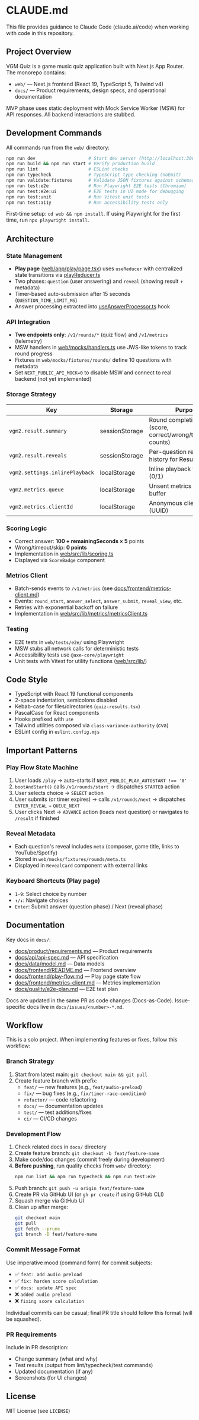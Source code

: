# CLAUDE.md

This file provides guidance to Claude Code (claude.ai/code) when working with code in this repository.

## Project Overview

VGM Quiz is a game music quiz application built with Next.js App Router. The monorepo contains:
- `web/` — Next.js frontend (React 19, TypeScript 5, Tailwind v4)
- `docs/` — Product requirements, design specs, and operational documentation

MVP phase uses static deployment with Mock Service Worker (MSW) for API responses. All backend interactions are stubbed.

## Development Commands

All commands run from the `web/` directory:

```bash
npm run dev                    # Start dev server (http://localhost:3000)
npm run build && npm run start # Verify production build
npm run lint                   # ESLint checks
npm run typecheck              # TypeScript type checking (noEmit)
npm run validate:fixtures      # Validate JSON fixtures against schemas
npm run test:e2e               # Run Playwright E2E tests (Chromium)
npm run test:e2e:ui            # E2E tests in UI mode for debugging
npm run test:unit              # Run Vitest unit tests
npm run test:a11y              # Run accessibility tests only
```

First-time setup: `cd web && npm install`. If using Playwright for the first time, run `npx playwright install`.

## Architecture

### State Management
- **Play page** ([web/app/play/page.tsx](web/app/play/page.tsx)) uses `useReducer` with centralized state transitions via [playReducer.ts](web/src/features/quiz/playReducer.ts)
- Two phases: `question` (user answering) and `reveal` (showing result + metadata)
- Timer-based auto-submission after 15 seconds (`QUESTION_TIME_LIMIT_MS`)
- Answer processing extracted into [useAnswerProcessor.ts](web/src/features/quiz/useAnswerProcessor.ts) hook

### API Integration
- **Two endpoints only**: `/v1/rounds/*` (quiz flow) and `/v1/metrics` (telemetry)
- MSW handlers in [web/mocks/handlers.ts](web/mocks/handlers.ts) use JWS-like tokens to track round progress
- Fixtures in `web/mocks/fixtures/rounds/` define 10 questions with metadata
- Set `NEXT_PUBLIC_API_MOCK=0` to disable MSW and connect to real backend (not yet implemented)

### Storage Strategy
| Key | Storage | Purpose |
|-----|---------|---------|
| `vgm2.result.summary` | sessionStorage | Round completion data (score, correct/wrong/timeout/skip counts) |
| `vgm2.result.reveals` | sessionStorage | Per-question reveal history for Result page |
| `vgm2.settings.inlinePlayback` | localStorage | Inline playback toggle (0/1) |
| `vgm2.metrics.queue` | localStorage | Unsent metrics events buffer |
| `vgm2.metrics.clientId` | localStorage | Anonymous client ID (UUID) |

### Scoring Logic
- Correct answer: **100 + remainingSeconds × 5** points
- Wrong/timeout/skip: **0 points**
- Implementation in [web/src/lib/scoring.ts](web/src/lib/scoring.ts)
- Displayed via `ScoreBadge` component

### Metrics Client
- Batch-sends events to `/v1/metrics` (see [docs/frontend/metrics-client.md](docs/frontend/metrics-client.md))
- Events: `round_start`, `answer_select`, `answer_submit`, `reveal_view`, etc.
- Retries with exponential backoff on failure
- Implementation in [web/src/lib/metrics/metricsClient.ts](web/src/lib/metrics/metricsClient.ts)

### Testing
- E2E tests in `web/tests/e2e/` using Playwright
- MSW stubs all network calls for deterministic tests
- Accessibility tests use `@axe-core/playwright`
- Unit tests with Vitest for utility functions ([web/src/lib/](web/src/lib/))

## Code Style

- TypeScript with React 19 functional components
- 2-space indentation, semicolons disabled
- Kebab-case for files/directories (`quiz-results.tsx`)
- PascalCase for React components
- Hooks prefixed with `use`
- Tailwind utilities composed via `class-variance-authority` (cva)
- ESLint config in `eslint.config.mjs`

## Important Patterns

### Play Flow State Machine
1. User loads `/play` → auto-starts if `NEXT_PUBLIC_PLAY_AUTOSTART !== '0'`
2. `bootAndStart()` calls `/v1/rounds/start` → dispatches `STARTED` action
3. User selects choice → `SELECT` action
4. User submits (or timer expires) → calls `/v1/rounds/next` → dispatches `ENTER_REVEAL` + `QUEUE_NEXT`
5. User clicks Next → `ADVANCE` action (loads next question) or navigates to `/result` if finished

### Reveal Metadata
- Each question's reveal includes `meta` (composer, game title, links to YouTube/Spotify)
- Stored in `web/mocks/fixtures/rounds/meta.ts`
- Displayed in `RevealCard` component with external links

### Keyboard Shortcuts (Play page)
- `1-9`: Select choice by number
- `↑/↓`: Navigate choices
- `Enter`: Submit answer (question phase) / Next (reveal phase)

## Documentation

Key docs in `docs/`:
- [docs/product/requirements.md](docs/product/requirements.md) — Product requirements
- [docs/api/api-spec.md](docs/api/api-spec.md) — API specification
- [docs/data/model.md](docs/data/model.md) — Data models
- [docs/frontend/README.md](docs/frontend/README.md) — Frontend overview
- [docs/frontend/play-flow.md](docs/frontend/play-flow.md) — Play page state flow
- [docs/frontend/metrics-client.md](docs/frontend/metrics-client.md) — Metrics implementation
- [docs/quality/e2e-plan.md](docs/quality/e2e-plan.md) — E2E test plan

Docs are updated in the same PR as code changes (Docs-as-Code). Issue-specific docs live in `docs/issues/<number>-*.md`.

## Workflow

This is a solo project. When implementing features or fixes, follow this workflow:

### Branch Strategy
1. Start from latest main: `git checkout main && git pull`
2. Create feature branch with prefix:
   - `feat/` — new features (e.g., `feat/audio-preload`)
   - `fix/` — bug fixes (e.g., `fix/timer-race-condition`)
   - `refactor/` — code refactoring
   - `docs/` — documentation updates
   - `test/` — test additions/fixes
   - `ci/` — CI/CD changes

### Development Flow
1. Check related docs in `docs/` directory
2. Create feature branch: `git checkout -b feat/feature-name`
3. Make code/doc changes (commit freely during development)
4. **Before pushing**, run quality checks from `web/` directory:
   ```bash
   npm run lint && npm run typecheck && npm run test:e2e
   ```
5. Push branch: `git push -u origin feat/feature-name`
6. Create PR via GitHub UI (or `gh pr create` if using GitHub CLI)
7. Squash merge via GitHub UI
8. Clean up after merge:
   ```bash
   git checkout main
   git pull
   git fetch --prune
   git branch -D feat/feature-name
   ```

### Commit Message Format
Use imperative mood (command form) for commit subjects:
- ✅ `feat: add audio preload`
- ✅ `fix: harden score calculation`
- ✅ `docs: update API spec`
- ❌ `added audio preload`
- ❌ `fixing score calculation`

Individual commits can be casual; final PR title should follow this format (will be squashed).

### PR Requirements
Include in PR description:
- Change summary (what and why)
- Test results (output from lint/typecheck/test commands)
- Updated documentation (if any)
- Screenshots (for UI changes)

## License

MIT License (see `LICENSE`)